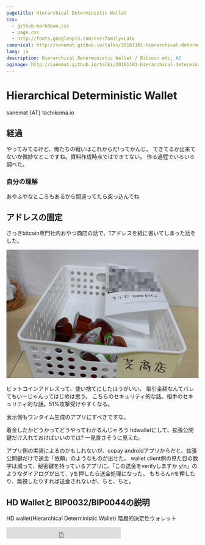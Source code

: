 ```yaml
---
pagetitle: Hierarchical Deterministic Wallet
css:
  - github-markdown.css
  - page.css
  - http://fonts.googleapis.com/css?family=Lato
canonical: http://sanemat.github.io/talks/20161101-hierarchical-deterministic-wallet/
lang: ja
description: Hierarchical Deterministic Wallet / Bitcoin etc, #2
ogimage: http://sanemat.github.io/talks/20161101-hierarchical-deterministic-wallet/shiba-shop.jpg
---
```

<script type="text/javascript">
  window.analytics=window.analytics||[],window.analytics.methods=["identify","group","track","page","pageview","alias","ready","on","once","off","trackLink","trackForm","trackClick","trackSubmit"],window.analytics.factory=function(t){return function(){var a=Array.prototype.slice.call(arguments);return a.unshift(t),window.analytics.push(a),window.analytics}};for(var i=0;i<window.analytics.methods.length;i++){var key=window.analytics.methods[i];window.analytics[key]=window.analytics.factory(key)}window.analytics.load=function(t){if(!document.getElementById("analytics-js")){var a=document.createElement("script");a.type="text/javascript",a.id="analytics-js",a.async=!0,a.src=("https:"===document.location.protocol?"https://":"http://")+"cdn.segment.io/analytics.js/v1/"+t+"/analytics.min.js";var n=document.getElementsByTagName("script")[0];n.parentNode.insertBefore(a,n)}},window.analytics.SNIPPET_VERSION="2.0.9",
  window.analytics.load("ig7q6np7c1");
  window.analytics.page();
</script>

# Hierarchical Deterministic Wallet

sanemat {AT} tachikoma.io

## 経過

やってみてるけど、俺たちの戦いはこれからだ!ってかんじ。
できてるか出来てないか微妙なとこですね。資料作成時点ではできてない。
作る過程でいろいろ調べた。

### 自分の理解

あやふやなところもあるから間違ってたら突っ込んでね

## アドレスの固定

さっきbitcoin専門社内おやつ商店の話で、1アドレスを紙に書いてしまった話をした。

![おやつ商店](./shiba-shop.jpg)

ビットコインアドレスって、使い捨てにしたほうがいい。
取引金額なんてバレてもいーじゃんってはじめは思う。
こちらのセキュリティ的な話。相手のセキュリティ的な話。51%攻撃受けやすくなる。

表示側もワンタイム生成のアプリにすべきですな。

着金したかどうかってどうやってわかるんじゃろう
hdwalletにして、拡張公開鍵だけ入れておけばいいのでは?
一見良さそうに見えた。

アプリ側の実装によるのかもしれないが、copay androidアプリからだと、拡張公開鍵だけで送金「依頼」のようなものが出せた。
wallet client側の見た目の数字は減って、秘密鍵を持っているアプリに、「この送金をverifyしますか y/n」のようなダイアログが出て、yを押したら送金処理になった。
もちろんnを押したり、無視したりすれば送金されないが、ちと、ちと。

## HD Walletと BIP0032/BIP0044の説明

HD wallet(Hierarchical Deterministic Wallet) 階層的決定性ウォレット




<iframe src="http://expando.github.io/add/?u=http%3A%2F%2Fsanemat.github.io%2Ftalks%2F20150217-shibuya-rb-saddler%2F&t=Saddler%20-%20better%20pronto%20%2F%20Shibuya.rb" frameborder=0 frametransparency=1 scrolling=no height=30 width=300>
</iframe>

[tachikoma-io]:http://tachikoma.io/?utm_source=talk&utm_medium=slide&utm_campaign=20150217-shibuya-rb-saddler
